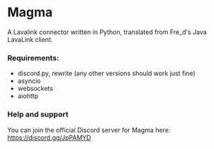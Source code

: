 # Magma

A Lavalink connector written in Python, translated from Fre_d's Java LavaLink client.
### Requirements:
* discord.py, rewrite (any other versions should work just fine)
* asyncio
* websockets
* aiohttp

### Help and support
You can join the official Discord server for Magma here:
https://discord.gg/JpPAMYD

